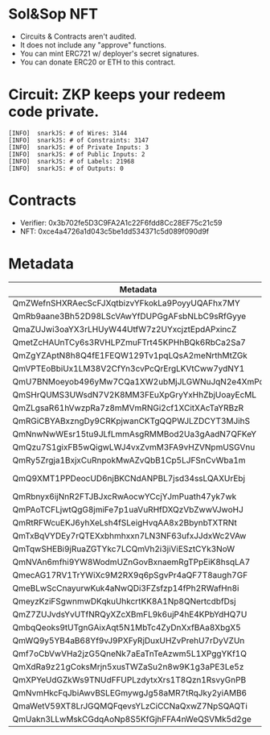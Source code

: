 # Sol&Sop NFT

- Circuits & Contracts aren't audited.
- It does not include any "approve" functions.
- You can mint ERC721 w/ deployer's secret signatures.
- You can donate ERC20 or ETH to this contract.

# Circuit: ZKP keeps your redeem code private.

```
[INFO]  snarkJS: # of Wires: 3144
[INFO]  snarkJS: # of Constraints: 3147
[INFO]  snarkJS: # of Private Inputs: 3
[INFO]  snarkJS: # of Public Inputs: 2
[INFO]  snarkJS: # of Labels: 21968
[INFO]  snarkJS: # of Outputs: 0
```
# Contracts

* Verifier: 0x3b702fe5D3C9FA2A1c22F6fdd8Cc28EF75c21c59
* NFT: 0xce4a4726a1d043c5be1dd534371c5d089f090d9f


# Metadata

| Metadata | IPFS Hash | Arweave ID |
| -------- | --------- | ---------- |
| QmZWefnSHXRAecScFJXqtbizvYFkokLa9PoyyUQAFhx7MY | Qmci6bjgH26pKTt1Wq2QGwxs7DkB7rZYo4aRgYyZAtdMBo | Qz2HUq5ct_yULVnUtcBxY98YWTNj4ZMRCFmjX0p-fAs |
| QmRb9aane3Bh52D98LScVAwYfDUPGgAFsbNLbC9sRfGyye | QmQJQbKFhwAwCey2yUN3VygGaHZULTttorwT6jNq3XGe7J | 4sCy1Gy35BgmFh_qAIxlm6QUodvZPVpI40Pv3kvygw4 |
| QmaZUJwi3oaYX3rLHUyW44UtfW7z2UYxcjztEpdAPxincZ | QmbXrPej3u6szdiqkTfUF6ohVx2MQU6KMx3kLP9dAP26qr | gYv3g0tbHRF3ezpaTbFWFm-l_ddau7QmNYbWUQoLuE4 |
| QmetZcHAUnTCy6s3RVHLPZmuFTrt45KPHhBQk6RbCa2Sa7 | QmRvV9fvAw9KUcepHHtKTUEPSMYbQjkxSfSvaGxJe6b2Pf | RE8EQeLZLt7diTIYxfvJuL_rrqdKUJZo33A_a-3Hkq4 |
| QmZgYZAptN8h8Q4fE1FEQW129Tv1pqLQsA2meNrthMtZGk | QmZguY5pYWJYjmn9K7J7cYtPC9YFgUsRT9mzJKaRiLnwHC | Fs1veBs7ngaA1H4vHVX2qksIKIFBYYh_be-Iv_3KTdQ |
| QmVPTEoBbiUx1LM38V2CfYn3cvPcQrErgLKVtCww7ydNY1 | QmYzfrTXhFmUdNXGfuw2h6rn2F5s6VDc3xEpqkNmSJn7nf | UOVTGEricRhxcyIWVK2vdjJzIOj4WGRuQ7rf4t4YmjU |
| QmU7BNMoeyob496yMw7CQa1XW2ubMjJLGWNuJqN2e4XmPo | QmdUhthL1TsnKMfB4xQLfTEN1HmBhtsFLi4GDN2YhQg8RM | ChgEaGtYiscxbBn5y7oyIDKqxF8PPjTqWhyFULDJa1I |
| QmSHrQUMS3UWsdN7V2K8MM3FEuXpGryYxHhZbjUoayEcML | QmUzKiHZ6aC2GHPK31agX43dJPRAQqXNZjXCgWP4CMPksQ | QNqp0-S1ENULDknu8AyWU8kPrNrMCPJpHijHje9Xp5g |
| QmZLgsaR61hVwzpRa7z8mMVmRNGi2cf1XCitXAcTaYRBzR | QmT3kAryNTDfmUVfn7ePQj41bwPjr6oFPaVj89B6gzgyM9 | R_Lhsq1sdiAOawjP6eQWwdxUFGc9EpPSbk7BLj88NyA |
| QmRGiCBYABxzngDy9CRKpjwanCKTgQQPWJLZDCYT3MJihS | QmSWXBqrgP8RtqsDRoVECkgPVyP79QsHKr2ue3onk8ti8H | pe84wklFwfZ-bsV4iE4q-5stC6m-CXeFsEgq70fvlQA |
| QmNnwNwWEsr15tu9JLfLmmAsgRMMBod2Ua3gAadN7QFKeY | QmPowvAhiUKPY4AoRV1Ye2AmYDhmgvttD5Hm5ejtsZGyNL | l4aa6wrEQzyvkGQloGrHxt430EuCh0VIHVyEEg-Ddkg |
| QmQzu7S1gixFB5wQigwLWJ4vxZvmM3FA9vHZVNpmUSGVnu | QmdqC3H6v9FJPuxne8XdoZR4QW5Bxh6sGEMDwptpFcpQaA | 4rJrF2c7fOUNrJZW\_\_Sa358-TCoX6Bnlb6HOeyCh1mc |
| QmRy5Zrgja1BxjxCuRnpokMwAZvQbB1Cp5LJFSnCvWba1m | QmTCS5KjRyR99tfK1ZTVu8UnriC3kwy8Pf4Vh6GaXaggdZ | ITHcnR1pkjd4UsoOqFzFAIPIW9m19zRsV_MJdK3n7L4 |
| QmQ9XMT1PPDeocUD6njBKCNdANPBL7jsd34ssLQAXUrEbj | Qmb1EGFbBFV7cHC5415fRnrTVyDsyAiStyYgpCmniMDXLe | dzN42FHFZBASmxPeBaXI5x_B-HdO9_VX_smDHWhQTYU |
| QmRbnyx6ijNnR2FTJBJxcRwAocwYCcjYJmPuath47yk7wk | QmPCXCCaMBUs9DTivevmTMfvWqWKFe8AbeS4n47acSN7hr | 4EG5NL_xp9RLQqcUZ15Df1oaDrpnQj6ztIMCTHQX9CU |
| QmPAoTCFLjwtQgG8jmiFe7p1uaVuRHfDXQzVbZwwVJwoHJ | QmPA3c2Ksg5Vdpf17KjPqaKKjCe5NAcwbqKbpgJcrcJPag | vhit8W2-IM7dQFNFYVin-NHVLyP7CvindL8AScxP3EE |
| QmRtRFWcuEKJ6yhXeLsh4fSLeigHvqAA8x2BbynbTXTRNt | QmVc77DwzSte12ZyqvrNr8qMcmfdsRrkhwV4sj3r4aspJk | bgF2tiMOfJn6NHtX3MwI9xkoLQh-bnsmfxLvDiLPrMo |
| QmTxBqVYDEy7rQTEXxbhmhxxn7LN3NF63ufxJJdxWc2VAw | QmeYk2hVbEQyitXRr9fHDtcxavDyc1VgiYHvkEtNuT6UCe | 53f3qGJXCdTdeO9GvC9eBTL0LohP7_qZZ_jT2fSKmSk |
| QmTqwSHEBi9jRuaZGTYkc7LCQmVh2i3jiViESztCYk3NoW | QmYPVrUoXB6ghx32XNgRyP83qtYFGUUmg16n4cyFSLDyTS | fNzY7kcirvC8r0fWiawkTe328CE-7T_kZ5nTAP0V5cQ |
| QmNVAn6mfhi9YW8WodmUZnGovBxnaemRgTPpEiK8hsqLA7 | QmfZuuawGY9SpeQR5Bv9t4sjZ4FFJoMJ1FsoyBwjGAXuQ1 | SHG1XIAWtroCdkwDRvgfwrCm3C5EHqGm5o570825KJc |
| QmecAG17RV1TrYWiXc9M2RX9q6pSgvPr4aQF7T8augh7GF | QmUf3CcuGcbUJCWp6imr42wYKcFHrQf5LiC9QArKvmKcra | vCZd4LpnnlhhGS7hBQKdQYig1LSCNzB5xNRypEkDE0E |
| QmeBLwScCnayurwKuk4aNwQDi3FZsfzp14fPh2RWafHn8i | QmZTnGbMRwRXspMc3bJZ4R3yU2Pp84LfUvhzGnqPaK71oB | nPUDdlbclO3BRoDzkjrtlf56xbKGnB5yqtaWqBuBvfA |
| QmeyzKziFSgwnmwDKqkuUhkcrtKK8A1Np8QNertcdbfDsj | QmaZRUNBjuxCa8UgdDfdf1GHgtrQVY35CX7KBySrhbdCWR | WNDC3zvLjUS5MYbcnIe_vbJf8pS32jquxj7kZqm8hXM |
| QmZ7ZUJvdsYvUTfNRQyXZcXBmFL9k6ujP4hE4KPbYdHQ7U | Qmf5UV83Bj5Uxy9J5sz9T9fec48w8VM4e9qZ6pxVVfch2s | ka-arBfcYUQ_HW4Ynw5sLKCf7puSuObNNyBAza4IGJY |
| QmbqQeoks9tUTgnGAixAqt5N1MbTc4ZyDnXxfBAa8XbgX5 | Qmd9yyaFwmKMpiVgadDANwTvAPXHCoM2iM4KEShEPWekzi | cPk7K9IDSSJkLG6pgPt27HNNz-bLdh6iNWEGKZUxs18 |
| QmWQ9y5YB4aB68Yf9vJ9PXFyRjDuxUHZvPrehU7rDyVZUn | QmQnf68kbHR24RRcBNbfZ3WLQTgFhLknoL3vQtQWspR1Ti | gi2h2kvn1kqT4f-PzpfrBySmwuOaqQV9fFFrU0rpzi8 |
| Qmf7oCbVwVHa2jzG5QneNk7aEaTnTeAzwm5L1XPggYKf1Q | QmSoD5csoztTvEtqNDZ8PYzhR2tH9J46fGi4zwRkQ3P2p3 | jpxOsg7i2b_mmNr-ZHj7qT8unLh_Pd_xWAZazDe4RQI |
| QmXdRa9z21gCoksMrjn5xusTWZaSu2n8w9K1g3aPE3Le5z | QmYcw57SPSeFpM2LV8h3nRppk13hkky5cw7Z7cNbmZAUc3 | zqW7cfPmS3WzUEx2XzIS3AETZTjNlCPphcaeEbZULhc |
| QmXPYeUdGZkWs9TNUdFFUPLzdytxXrs1T8Qzn1RsvyGnPB | QmNxfVRzAUTf69gpAbo61nECZnVDGYyCCkouvgw95i2EEm | o86GTY-EZn1fSY7SaKhtAWP2smr-Cmd4ShMRrcBciL4 |
| QmNvmHkcFqJbiAwvBSLEGmywgJg58aMR7tRqJky2yiAMB6 | QmPeUo7MgSBQaxeXBcD4bsREBWJ7eAhx2xy7dRTNsbbYz8 | g7iPinxOQr_m6JIcylXgk8bLVqI1D4rrXZlR2XcL6Xs |
| QmaWetV59XT8LrJGQMQFqevsYLzCiCCNaQxwZ7NpSQAQTi | QmU8sizuovJAq3f9eZBBavZ2KK4P1RPPSSmY3iFv2ErPuR | FQSqXRNbuD0llfCgvbMU6fcWg9-twUd-nvtSmupbMb4 |
| QmUakn3LLwMskCGdqAoNp8S5KfGjhFFA4nWeQSVMk5d2ge | QmaSUkDxR2HabZr3irP3SbgANCa78FsEg6WY8LkR9VoUR4 | lXfSgSV-fDO7pnlQOopD6-\_OsXZGr5y_zOBr-pzsAm8 |
